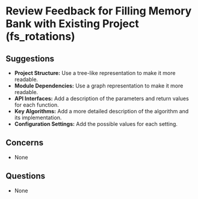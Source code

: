# Review Feedback for Filling Memory Bank with Existing Project (fs_rotations)

## Suggestions

*   **Project Structure:** Use a tree-like representation to make it more readable.
*   **Module Dependencies:** Use a graph representation to make it more readable.
*   **API Interfaces:** Add a description of the parameters and return values for each function.
*   **Key Algorithms:** Add a more detailed description of the algorithm and its implementation.
*   **Configuration Settings:** Add the possible values for each setting.

## Concerns

*   None

## Questions

*   None